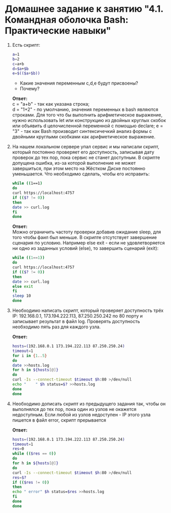 # Домашнее задание к занятию "4.1. Командная оболочка Bash: Практические навыки"


1. Есть скрипт:
	```bash
	a=1
	b=2
	c=a+b
	d=$a+$b
	e=$(($a+$b))
	```
	* Какие значения переменным c,d,e будут присвоены?
	* Почему?  

    **Ответ:**  
c = "a+b" - так как указана строка;  
d = "1+2" - по умолчанию, значения переменных в bash являются строками. Для того что бы выполнить арифметическое выражение, нужно использовать let или конструкцию из двойных круглых скобок или объявить d целочисленной переменной с помощью declare; 
e = "3"   - так как Bash производит синтексичечкий анализ формы с двойными круглыми скобками как арифметическое выражение.  

1. На нашем локальном сервере упал сервис и мы написали скрипт, который постоянно проверяет его доступность, записывая дату проверок до тех пор, пока сервис не станет доступным. В скрипте допущена ошибка, из-за которой выполнение не может завершиться, при этом место на Жёстком Диске постоянно уменьшается. Что необходимо сделать, чтобы его исправить:

	```bash
	while ((1==1)
	do
	curl https://localhost:4757
	if (($? != 0))
	then
	date >> curl.log
	fi
	done
	```

    **Ответ:**  
Можно ограничить частоту проверки добавив ожидание sleep, для того чтобы фаил был меньше.
В скрипте отсутствует завершение сценария по условию. Например else exit - если не удовлетворяется ни одно из заданных условий (else), то завершить сценарий (exit):  

	```bash
	while ((1==1))  
	do  
	curl https://localhost:4757  
	if (($? != 0))  
	then  
	date >> curl.log  
    else exit  
	fi  
    sleep 10  
	done
	```

1. Необходимо написать скрипт, который проверяет доступность трёх IP: 192.168.0.1, 173.194.222.113, 87.250.250.242 по 80 порту и записывает результат в файл log. Проверять доступность необходимо пять раз для каждого узла.

    **Ответ:**  

	```bash
	hosts=(192.168.0.1 173.194.222.113 87.250.250.24)  
	timeout=1  
	for i in {1..5}  
	do  
	date >>hosts.log  
	for h in ${hosts[@]}  
    do  
	curl -Is --connect-timeout $timeout $h:80 >/dev/null  
    echo "    " $h status=$? >>hosts.log  
	done  
    done  
	```

1. Необходимо дописать скрипт из предыдущего задания так, чтобы он выполнялся до тех пор, пока один из узлов не окажется недоступным. Если любой из узлов недоступен - IP этого узла пишется в файл error, скрипт прерывается

    **Ответ:**  

	```bash
	hosts=(192.168.0.1 173.194.222.113 87.250.250.24)  
	timeout=1  
	res=0  
    while (($res == 0))  
	do  
	for h in ${hosts[@]}  
    do  
	curl -Is --connect-timeout $timeout $h:80 >/dev/null  
    res=$?  
    if (($res != 0))  
    then  
    echo " error" $h status=$res >>hosts.log  
    fi  
	done  
    done  
	```
